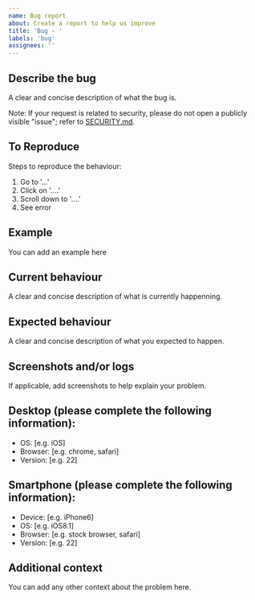 ```yaml
---
name: Bug report
about: Create a report to help us improve
title: 'Bug - '
labels: 'bug'
assignees: ''
---
```

## Describe the bug
<!-- Mandatory -->
A clear and concise description of what the bug is.

Note: If your request is related to security, please do not open a publicly visible "issue"; refer to [SECURITY.md](https://github.com/wet-boew/GCWeb/blob/master/SECURITY.md).

## To Reproduce
<!-- Mandatory -->
Steps to reproduce the behaviour:
1. Go to '...'
2. Click on '....'
3. Scroll down to '....'
4. See error

## Example
<!-- Optional -->
You can add an example here

## Current behaviour
<!-- Optional -->
A clear and concise description of what is currently happenning.

## Expected behaviour
<!-- Optional -->
A clear and concise description of what you expected to happen.

## Screenshots and/or logs
<!-- Optional -->
If applicable, add screenshots to help explain your problem.

## Desktop (please complete the following information):
<!-- Optional -->
 - OS: [e.g. iOS]
 - Browser: [e.g. chrome, safari]
 - Version: [e.g. 22]

## Smartphone (please complete the following information):
<!-- Optional -->
 - Device: [e.g. iPhone6]
 - OS: [e.g. iOS8.1]
 - Browser: [e.g. stock browser, safari]
 - Version: [e.g. 22]

## Additional context
<!-- Optional -->
You can add any other context about the problem here.
